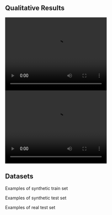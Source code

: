 ## Qualitative Results

<video src="input_depth.mp4" width="329" height="237" controls preload></video>
<video src="output_labels.mp4" width="329" height="237" controls preload></video>

## Datasets
Examples of synthetic train set


Examples of synthetic test set


Examples of real test set

